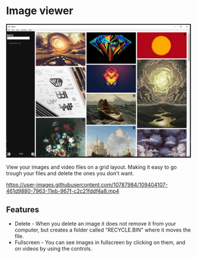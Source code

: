 # Image viewer
![ImageViewer](https://raw.githubusercontent.com/wigsnes/ImageViewer/main/imageViewer.PNG)

View your images and video files on a grid layout. Making it easy to go trough your files and delete the ones you don't want.

https://user-images.githubusercontent.com/10787984/109404107-461d9880-7963-11eb-967f-c2c21fddf4a8.mp4

## Features
* Delete - When you delete an image it does not remove it from your computer, but creates a folder called "RECYCLE.BIN" where it moves the file.
* Fullscreen - You can see images in fullscreen by clicking on them, and on videos by using the controls.
